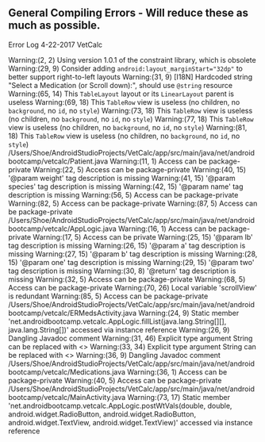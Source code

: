 ## General Compiling Errors - Will reduce these as much as possible.

Error Log 4-22-2017 VetCalc

Warning:(2, 2) Using version 1.0.1 of the constraint library, which is obsolete
Warning:(29, 9) Consider adding `android:layout_marginStart="32dp"` to better support right-to-left layouts
Warning:(31, 9) [I18N] Hardcoded string "Select a Medication (or Scroll down):", should use `@string` resource
Warning:(65, 14) This `TableLayout` layout or its `LinearLayout` parent is useless
Warning:(69, 18) This `TableRow` view is useless (no children, no `background`, no `id`, no `style`)
Warning:(73, 18) This `TableRow` view is useless (no children, no `background`, no `id`, no `style`)
Warning:(77, 18) This `TableRow` view is useless (no children, no `background`, no `id`, no `style`)
Warning:(81, 18) This `TableRow` view is useless (no children, no `background`, no `id`, no `style`)
/Users/Shoe/AndroidStudioProjects/VetCalc/app/src/main/java/net/androidbootcamp/vetcalc/Patient.java
Warning:(11, 1) Access can be package-private
Warning:(22, 5) Access can be package-private
Warning:(40, 15) '@param weight' tag description is missing
Warning:(41, 15) '@param species' tag description is missing
Warning:(42, 15) '@param name' tag description is missing
Warning:(56, 5) Access can be package-private
Warning:(82, 5) Access can be package-private
Warning:(87, 5) Access can be package-private
/Users/Shoe/AndroidStudioProjects/VetCalc/app/src/main/java/net/androidbootcamp/vetcalc/AppLogic.java
Warning:(16, 1) Access can be package-private
Warning:(17, 5) Access can be private
Warning:(25, 15) '@param lb' tag description is missing
Warning:(26, 15) '@param a' tag description is missing
Warning:(27, 15) '@param b' tag description is missing
Warning:(28, 15) '@param one' tag description is missing
Warning:(29, 15) '@param two' tag description is missing
Warning:(30, 8) '@return' tag description is missing
Warning:(32, 5) Access can be package-private
Warning:(68, 5) Access can be package-private
Warning:(70, 26) Local variable 'scrollView' is redundant
Warning:(85, 5) Access can be package-private
/Users/Shoe/AndroidStudioProjects/VetCalc/app/src/main/java/net/androidbootcamp/vetcalc/ERMedsActivity.java
Warning:(24, 9) Static member 'net.androidbootcamp.vetcalc.AppLogic.fillList(java.lang.String[][], java.lang.String[])' accessed via instance reference
Warning:(26, 9) Dangling Javadoc comment
Warning:(31, 46) Explicit type argument String can be replaced with <>
Warning:(33, 34) Explicit type argument String can be replaced with <>
Warning:(36, 9) Dangling Javadoc comment
/Users/Shoe/AndroidStudioProjects/VetCalc/app/src/main/java/net/androidbootcamp/vetcalc/Medications.java
Warning:(36, 1) Access can be package-private
Warning:(40, 5) Access can be package-private
/Users/Shoe/AndroidStudioProjects/VetCalc/app/src/main/java/net/androidbootcamp/vetcalc/MainActivity.java
Warning:(73, 17) Static member 'net.androidbootcamp.vetcalc.AppLogic.postWtVals(double, double, android.widget.RadioButton, android.widget.RadioButton, android.widget.TextView, android.widget.TextView)' accessed via instance reference
